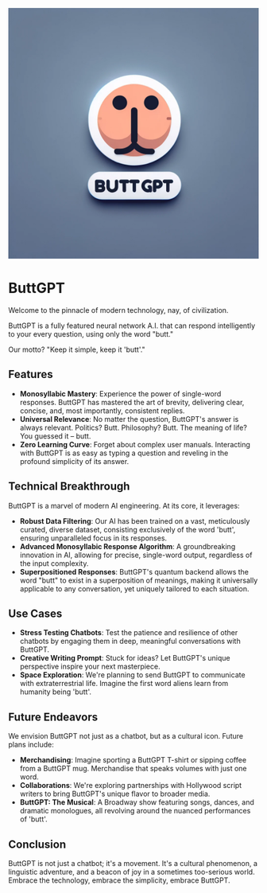 ![ButtGPT Logo](https://github.com/Tylersuard/ButtGPT/blob/main/ButtGPT_logo.png "ButtGPT Logo")

# ButtGPT

Welcome to the pinnacle of modern technology, nay, of civilization.

ButtGPT is a fully featured neural network A.I. that can respond intelligently to your every question, using only the word "butt."

Our motto? "Keep it simple, keep it 'butt'."

## Features

- **Monosyllabic Mastery**: Experience the power of single-word responses. ButtGPT has mastered the art of brevity, delivering clear, concise, and, most importantly, consistent replies.
- **Universal Relevance**: No matter the question, ButtGPT's answer is always relevant. Politics? Butt. Philosophy? Butt. The meaning of life? You guessed it – butt.
- **Zero Learning Curve**: Forget about complex user manuals. Interacting with ButtGPT is as easy as typing a question and reveling in the profound simplicity of its answer.

## Technical Breakthrough

ButtGPT is a marvel of modern AI engineering. At its core, it leverages:

- **Robust Data Filtering**: Our AI has been trained on a vast, meticulously curated, diverse dataset, consisting exclusively of the word 'butt', ensuring unparalleled focus in its responses.
- **Advanced Monosyllabic Response Algorithm**: A groundbreaking innovation in AI, allowing for precise, single-word output, regardless of the input complexity.
- **Superpositioned Responses**: ButtGPT's quantum backend allows the word "butt" to exist in a superposition of meanings, making it universally applicable to any conversation, yet uniquely tailored to each situation.

## Use Cases

- **Stress Testing Chatbots**: Test the patience and resilience of other chatbots by engaging them in deep, meaningful conversations with ButtGPT.
- **Creative Writing Prompt**: Stuck for ideas? Let ButtGPT's unique perspective inspire your next masterpiece.
- **Space Exploration**: We're planning to send ButtGPT to communicate with extraterrestrial life. Imagine the first word aliens learn from humanity being 'butt'.

## Future Endeavors

We envision ButtGPT not just as a chatbot, but as a cultural icon. Future plans include:

- **Merchandising**: Imagine sporting a ButtGPT T-shirt or sipping coffee from a ButtGPT mug. Merchandise that speaks volumes with just one word.
- **Collaborations**: We're exploring partnerships with Hollywood script writers to bring ButtGPT's unique flavor to broader media.
- **ButtGPT: The Musical**: A Broadway show featuring songs, dances, and dramatic monologues, all revolving around the nuanced performances of 'butt'.

## Conclusion

ButtGPT is not just a chatbot; it's a movement. It's a cultural phenomenon, a linguistic adventure, and a beacon of joy in a sometimes too-serious world. Embrace the technology, embrace the simplicity, embrace ButtGPT.
